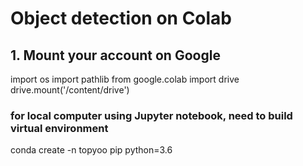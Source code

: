 # Object detection on Colab

## 1. Mount your account on Google

import os
import pathlib
from google.colab import drive
drive.mount('/content/drive')

### for local computer using Jupyter notebook, need to build virtual environment

conda create -n topyoo pip python=3.6


